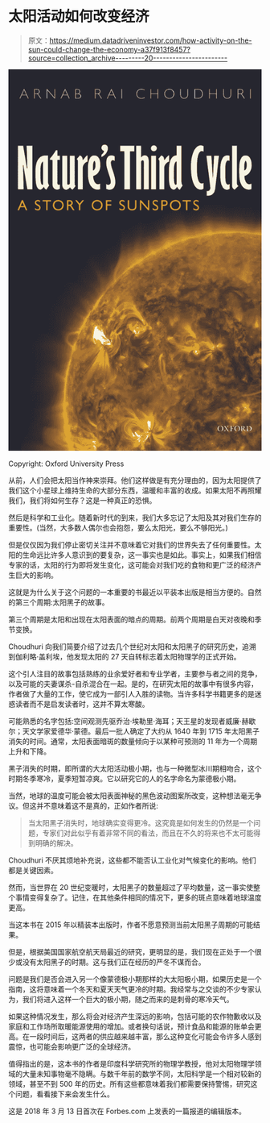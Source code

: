 # 太阳活动如何改变经济

> 原文：<https://medium.datadriveninvestor.com/how-activity-on-the-sun-could-change-the-economy-a37f913f8457?source=collection_archive---------20----------------------->

![](img/ed05763d114efe73a261eb541a7fd665.png)

Copyright: Oxford University Press

从前，人们会把太阳当作神来崇拜。他们这样做是有充分理由的，因为太阳提供了我们这个小星球上维持生命的大部分东西，温暖和丰富的收成。如果太阳不再照耀我们，我们将如何生存？这是一种真正的恐惧。

然后是科学和工业化。随着新时代的到来，我们大多忘记了太阳及其对我们生存的重要性。(当然，大多数人偶尔也会抱怨，要么太阳光，要么不够阳光。)

但是仅仅因为我们停止密切关注并不意味着它对我们的世界失去了任何重要性。太阳的生命远比许多人意识到的要复杂，这一事实也是如此。事实上，如果我们相信专家的话，太阳的行为即将发生变化，这可能会对我们吃的食物和更广泛的经济产生巨大的影响。

这就是为什么关于这个问题的一本重要的书最近以平装本出版是相当方便的。自然的第三个周期:太阳黑子的故事。

第三个周期是太阳和出现在太阳表面的暗点的周期。前两个周期是白天对夜晚和季节变换。

Choudhuri 向我们简要介绍了过去几个世纪对太阳和太阳黑子的研究历史，追溯到伽利略·盖利埃，他发现太阳的 27 天自转标志着太阳物理学的正式开始。

这个引人注目的故事包括熟练的业余爱好者和专业学者，主要参与者之间的竞争，以及可能的夫妻谋杀-自杀混合在一起。是的，在研究太阳的故事中有很多内容，作者做了大量的工作，使它成为一部引人入胜的读物。当许多科学书籍更多的是迷惑读者而不是启发读者时，这并不算太寒酸。

可能熟悉的名字包括:空间观测先驱乔治·埃勒里·海耳；天王星的发现者威廉·赫歇尔；天文学家爱德华·蒙德。最后一批人确定了大约从 1640 年到 1715 年太阳黑子消失的时间。通常，太阳表面暗斑的数量倾向于以某种可预测的 11 年为一个周期上升和下降。

黑子消失的时期，即所谓的大太阳活动极小期，也与一种微型冰川期相吻合，这个时期冬季寒冷，夏季短暂凉爽。它以研究它的人的名字命名为蒙德极小期。

当然，地球的温度可能会被太阳表面神秘的黑色波动图案所改变，这种想法毫无争议。但这并不意味着这不是真的，正如作者所说:

> 当太阳黑子消失时，地球确实变得更冷。这究竟是如何发生的仍然是一个问题，专家们对此似乎有着非常不同的看法，而且在不久的将来也不太可能得到明确的解决。

Choudhuri 不厌其烦地补充说，这些都不能否认工业化对气候变化的影响。他们都是关键因素。

然而，当世界在 20 世纪变暖时，太阳黑子的数量超过了平均数量，这一事实使整个事情变得复杂了。记住，在其他条件相同的情况下，更多的斑点意味着地球温度更高。

当这本书在 2015 年以精装本出版时，作者不愿意预测当前太阳黑子周期的可能结果。

但是，根据美国国家航空航天局最近的研究，更明显的是，我们现在正处于一个很少或没有太阳黑子的时期。这与我们正在经历的严冬不谋而合。

问题是我们是否会进入另一个像蒙德极小期那样的大太阳极小期，如果历史是一个指南，这将意味着一个冬天和夏天天气更冷的时期。我经常与之交谈的不少专家认为，我们将进入这样一个巨大的极小期，随之而来的是刺骨的寒冷天气。

如果这种情况发生，那么将会对经济产生深远的影响，包括可能的农作物歉收以及家庭和工作场所取暖能源使用的增加。或者换句话说，预计食品和能源的账单会更高。在一段时间后，这两者的供应越来越丰富，那么这种变化可能会令许多人感到震惊，也可能会影响更广泛的全球经济。

值得指出的是，这本书的作者是印度科学研究所的物理学教授，他对太阳物理学领域的大量未知事物毫不隐瞒。与数千年前的数学不同，太阳科学是一个相对较新的领域，甚至不到 500 年的历史。所有这些都意味着我们都需要保持警惕，研究这个问题，看看接下来会发生什么。

这是 2018 年 3 月 13 日首次在 Forbes.com 上发表的一篇报道的编辑版本。